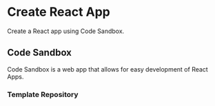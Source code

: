 # Create React App
Create a React app using Code Sandbox.

## Code Sandbox
Code Sandbox is a web app that allows for easy development of React Apps.

### Template Repository
